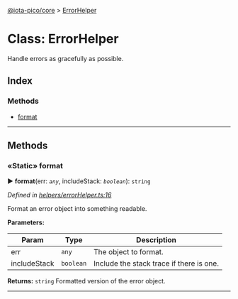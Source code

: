 [@iota-pico/core](../README.md) > [ErrorHelper](../classes/errorhelper.md)



# Class: ErrorHelper


Handle errors as gracefully as possible.

## Index

### Methods

* [format](errorhelper.md#format)



---
## Methods
<a id="format"></a>

### «Static» format

► **format**(err: *`any`*, includeStack: *`boolean`*): `string`



*Defined in [helpers/errorHelper.ts:16](https://github.com/iotaeco/iota-pico-core/blob/73a2e5a/src/helpers/errorHelper.ts#L16)*



Format an error object into something readable.


**Parameters:**

| Param | Type | Description |
| ------ | ------ | ------ |
| err | `any`   |  The object to format. |
| includeStack | `boolean`   |  Include the stack trace if there is one. |





**Returns:** `string`
Formatted version of the error object.






___


